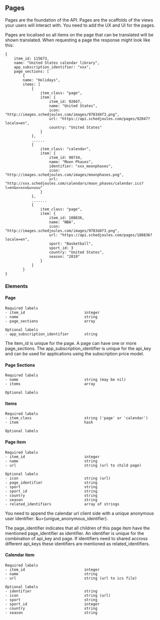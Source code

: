 ## Pages

Pages are the foundation of the API. Pages are the scaffolds of the views your users will interact with. You need
to add the UX and UI for the pages.

Pages are localised so all items on the page that can be translated will be shown translated.
When requesting a page the response might look like this:

```
{
    item_id: 115673,
    name: "United States calendar library",
    app_subscription_identifier: "xxx",
    page_sections: [
        {
        name: "Holidays",
        items: [
            {
                item_class: "page",
                item: {
                    item_id: 92047,
                    name: "United States",
                    icon: "http://images.schedjoules.com/images/9783d4f3.png",
                    url: "https://api.schedjoules.com/pages/92047?locale=en",
                    country: "United States"
                }
            },
            ......
            {
                item_class: "calendar",
                item: {
                    item_id: 90734,
                    name: "Moon Phases",
                    identifier: "xxx_moonphases",
                    icon: "http://images.schedjoules.com/images/moonphases.png",
                    url: "http://xxx.schedjoules.com/calendars/moon_phases/calendar.ics?l=en&x=xxx&u=uuu"
                }
            },
            .......
            {
                item_class: "page",
                item: {
                    item_id: 108836,
                    name: "NBA",
                    icon: "http://images.schedjoules.com/images/9783d4f3.png",
                    url: "https://api.schedjoules.com/pages/108836?locale=en",
                    sport: "Basketball",
                    sport_id: 3
                    country: "United States",
                    season: "2019"
                }
            }
        }
}
```

### Elements
#### Page
```
Required labels
- item_id                           integer
- name                              string
- page_sections                     array

Optional labels
- app_subscription_identifier       string

```
The item_id is unique for the page.
A page can have one or more page_sections.
The app_subscription_identifier is unique for the api_key and can be used for applications using the subscription price model.


#### Page Sections
```
Required labels
- name                              string (may be nil)
- items                             array

Optional labels
```

#### Items
```
Required labels
- item_class                        string ('page' or 'calendar')
- item                              hash

Optional labels
```

#### Page item
```
Required labels
- item_id                           integer
- name                              string
- url                               string (url to child page)

Optional labels
- icon                              string (url)
- page_identifier                   string
- sport                             string
- sport_id                          string
- country                           string
- season                            string
- related_identifiers               array of strings
```

You need to append the calendar url client side with a unique anonymous user identifier: &u={unigue_anonymous_identifier}.

The page_identifier indicates that all children of this page item have the mentioned page_identifier as identifier.
An identifier is unique for the combination of api_key and page. If identifiers need to shared accross different api_keys these identifiers are mentioned as related_identifiers.

#### Calendar item
```
Required labels
- item_id                           integer
- name                              string
- url                               string (url to ics file)

Optional labels
- identifier                        string
- icon                              string (url)
- sport                             string
- sport_id                          integer
- country                           string
- season                            string
```
